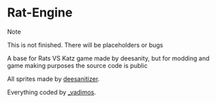# Rat-Engine

> [!NOTE]
> This is not finished. There will be placeholders or bugs

A base for Rats VS Katz game made by deesanity, 
but for modding and game making purposes the source code is public

All sprites made by [deesanitizer](https://www.discordapp.com/users/788005447542112286).

Everything coded by [_vadimos](https://www.discordapp.com/users/788005447542112286).
